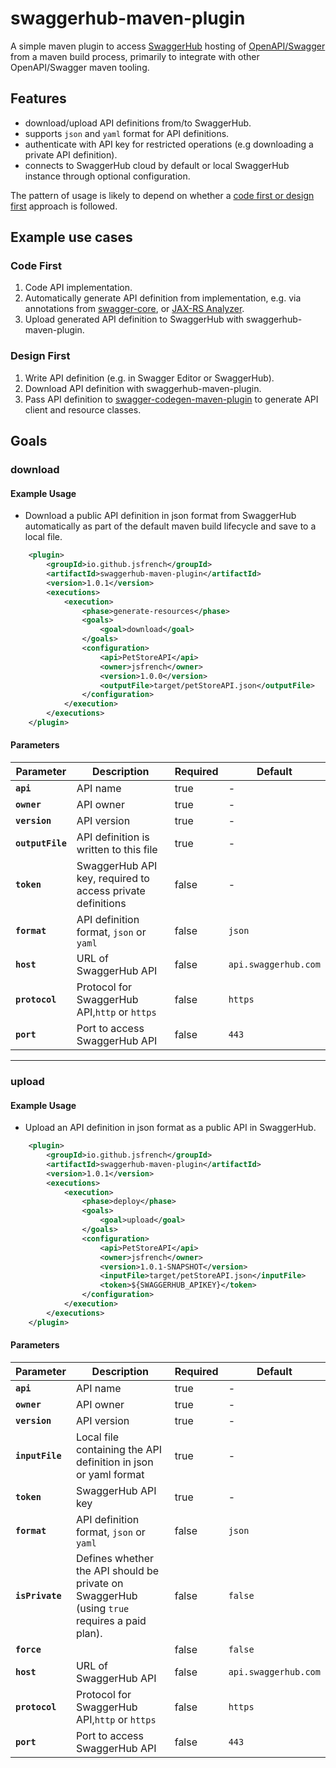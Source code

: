 # swaggerhub-maven-plugin
A simple maven plugin to access [SwaggerHub](https:\\swaggerhub.com) hosting of [OpenAPI/Swagger](https://swagger.io/specification/) from a maven build process, primarily to integrate with other OpenAPI/Swagger maven tooling.

## Features
* download/upload API definitions from/to SwaggerHub.
* supports `json` and `yaml` format for API definitions.
* authenticate with API key for restricted operations (e.g downloading a private API definition). 
* connects to SwaggerHub cloud by default or local SwaggerHub instance through optional configuration.

The pattern of usage is likely to depend on whether a [code first or design first](https://swaggerhub.com/blog/api-design/design-first-or-code-first-api-development/) approach is followed.

## Example use cases

### Code First
1. Code API implementation.
2. Automatically generate API definition from implementation, e.g. via annotations from [swagger-core](https://github.com/swagger-api/swagger-core), or [JAX-RS Analyzer](https://github.com/sdaschner/jaxrs-analyzer-maven-plugin/).
3. Upload generated API definition to SwaggerHub with swaggerhub-maven-plugin.

### Design First
1. Write API definition (e.g. in Swagger Editor or SwaggerHub).
2. Download API definition with swaggerhub-maven-plugin.
3. Pass API definition to [swagger-codegen-maven-plugin](https://github.com/swagger-api/swagger-codegen/tree/master/modules/swagger-codegen-maven-plugin) to generate API client and resource classes.



## Goals
### download
#### Example Usage
* Download a public API definition in json format from SwaggerHub automatically as part of the default maven build lifecycle and save to a local file.
```xml
    <plugin>
        <groupId>io.github.jsfrench</groupId>
        <artifactId>swaggerhub-maven-plugin</artifactId>
        <version>1.0.1</version>
        <executions>
            <execution>
                <phase>generate-resources</phase>
                <goals>
                    <goal>download</goal>
                </goals>
                <configuration>
                    <api>PetStoreAPI</api>
                    <owner>jsfrench</owner>
                    <version>1.0.0</version>
                    <outputFile>target/petStoreAPI.json</outputFile>
                </configuration>
            </execution>
        </executions>
    </plugin>
```

#### Parameters
Parameter | Description | Required | Default
--------- | ----------- | --------- | -------
**`api`** | API name | true  | -
**`owner`** | API owner | true | -
**`version`** | API version | true | -  
**`outputFile`** | API definition is written to this file | true | - 
**`token`** | SwaggerHub API key, required to access private definitions | false | -
**`format`** | API definition format, `json` or `yaml` | false | `json`
**`host`** | URL of SwaggerHub API | false | `api.swaggerhub.com`
**`protocol`** | Protocol for SwaggerHub API,`http` or `https` | false | `https`
**`port`** | Port to access SwaggerHub API| false | `443`

***

### upload
#### Example Usage
* Upload an API definition in json format as a public API in SwaggerHub.
```xml
    <plugin>
        <groupId>io.github.jsfrench</groupId>
        <artifactId>swaggerhub-maven-plugin</artifactId>
        <version>1.0.1</version>
        <executions>
            <execution>
                <phase>deploy</phase>
                <goals>
                    <goal>upload</goal>
                </goals>
                <configuration>
                    <api>PetStoreAPI</api>
                    <owner>jsfrench</owner>
                    <version>1.0.1-SNAPSHOT</version>
                    <inputFile>target/petStoreAPI.json</inputFile>
                    <token>${SWAGGERHUB_APIKEY}</token>
                </configuration>
            </execution>
        </executions>
    </plugin>
```
#### Parameters
Parameter | Description | Required | Default
--------- | ----------- | --------- | -------
**`api`** | API name | true  | -
**`owner`** | API owner | true | -
**`version`** | API version | true | -  
**`inputFile`** | Local file containing the API definition in json or yaml format  | true | - 
**`token`** | SwaggerHub API key | true | -
**`format`** | API definition format, `json` or `yaml` | false | `json`
**`isPrivate`** | Defines whether the API should be private on SwaggerHub (using `true` requires a paid plan). | false | `false`
**`force`** | | false | `false`
**`host`** | URL of SwaggerHub API | false | `api.swaggerhub.com`
**`protocol`** | Protocol for SwaggerHub API,`http` or `https` | false | `https`
**`port`** | Port to access SwaggerHub API| false | `443`

 


